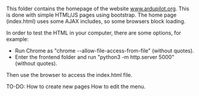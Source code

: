 This folder contains the homepage of the website www.ardupilot.org. This is done with simple HTML/JS pages using bootstrap. The home page (index.html) uses some AJAX includes, so some browsers block loading. 

In order to test the HTML in your computer, there are some options, for example: 

- Run Chrome as "chrome --allow-file-access-from-file" (without quotes). 
- Enter the frontend folder and run "python3 -m http.server 5000" (without quotes). 

Then use the browser to access the index.html file. 

TO-DO: 
How to create new pages 
How to edit the menu.
